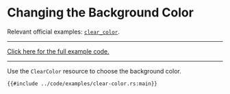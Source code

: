 # Changing the Background Color

Relevant official examples:
[`clear_color`](https://github.com/bevyengine/bevy/blob/latest/examples/window/clear_color.rs).

---

[Click here for the full example code.](../code/examples/clear-color.rs)

---

Use the `ClearColor` resource to choose the background color.

```rust,no_run,noplayground
{{#include ../code/examples/clear-color.rs:main}}
```
